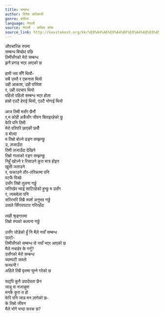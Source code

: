 ```yaml
---
title: सम्बन्ध
author: दिनेश अधिकारी
genre: कविता
language: नेपाली
source: नेपाली - कविता कोश
source_link: http://kavitakosh.org/kk/%E0%A4%A6%E0%A4%BF%E0%A4%A8%E0%A5%87%E0%A4%B6_%E0%A4%85%E0%A4%A7%E0%A4%BF%E0%A4%95%E0%A4%BE%E0%A4%B0%E0%A5%80
---
```


औपचारिक रुपमा  
सम्बन्ध बिच्छेद पछि  
तिमीसँगको मेरो सम्बन्ध  
झनै प्रगाढ भएर आएको छ  
   
हामी जव सँगै थियौ-  
सबै उस्तै र एकनास थियो  
उही आकाश, उही परिवेश  
र, उही पदचाप थियो  
पहिलो पहिलो सम्बन्ध भएर होला  
हाम्रो एउटै हेराई थियो, एउटै भोगाई थियो  
   
आज तिमी मसँग छैनौं  
र,म कोही अर्कैसँग जीवन बिताइरहेको छु  
फेरि पनि तिमी  
मेरो वरिपरि छाएकी छयौँ  
उ बोल्दा  
म तिम्रो बोल्ने ढङ्ग सम्झन्छु  
उ, लजाउँदा  
तिमी लजाउँदा देखिने  
तिम्रो गालाको रङ्ग सम्झन्छु  
निहुँ खोज्ने र रिसाउने कुरा मात्र होइन  
खुसी जताउने  
र, फकाउने तौर-तरिकामा पनि  
पटकै पिच्छे  
उसँग तिम्रो तुलना गर्छु  
जत्तिखेर म्वाई साटिरहेको हुन्छु म उसँग  
र, त्यसबेला पनि  
सरिरभरि तिम्रै स्पर्श अनुभव गर्छु  
उसले सिँगारपटार गरिरहँदा  
   
त्यही श्रृङ्गारमा  
तिम्रो रुपको कल्पना गर्छु  
   
उसँग जोडेको हुँ नि मैले नयाँ सम्बन्ध  
उल्टो-  
तिमीसँगको सम्बन्ध पो नयाँ भएर आएको छ  
मैले नचाहेर के गर्नु?  
उसँगको मेरो सम्बन्ध  
च्याम्पटी जस्तो  
फन्फनी !  
अहिले तिम्रै वृत्तमा घुम्ने गरेको छ  
   
यद्यपि कुनै उपादेयता छैन  
जान्नु वा नजान्नुमा  
मनकै कुरा त हो  
फेरि पनि जान्न मन लागेको छ-  
के तिम्रो जीवन  
मैले भोगे भन्दा फरक छ?
